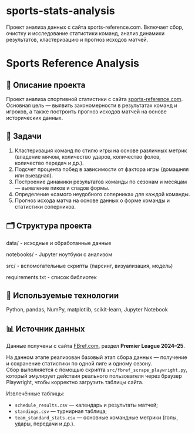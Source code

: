 # sports-stats-analysis
Проект анализа данных с сайта sports-reference.com. Включает сбор, очистку и исследование статистики команд, анализ динамики результатов, кластеризацию и прогноз исходов матчей.

# Sports Reference Analysis

## 📌 Описание проекта
Проект анализа спортивной статистики с сайта [sports-reference.com](https://www.sports-reference.com/).  
Основная цель — выявить закономерности в результатах команд и игроков, а также построить прогноз исходов матчей на основе исторических данных.

## 🎯 Задачи
1. Кластеризация команд по стилю игры на основе различных метрик (владение мячом, количество ударов, количество фолов, количество передач и др.).
2. Подсчет процента побед в зависимости от фактора игры (домашняя или выездная).
3. Построение динамики результатов команды по сезонам и месяцам — выявление пиков и спадов формы.
4. Определение «самого неудобного соперника» для каждой команды.
5. Прогноз исхода матча на основе данных о форме команды и статистики соперников.

## 🗂 Структура проекта
data/            - исходные и обработанные данные

notebooks/       - Jupyter ноутбуки с анализом

src/             - вспомогательные скрипты (парсинг, визуализация, модель)

requirements.txt - список библиотек

## 🧩 Используемые технологии
Python, pandas, NumPy, matplotlib, scikit-learn, Jupyter Notebook

## 📊 Источник данных
Данные получены с сайта [FBref.com](https://fbref.com/en/), раздел **Premier League 2024–25**.

На данном этапе реализован базовый этап сбора данных — получение и сохранение статистики по одной лиге и одному сезону.  
Сбор выполняется с помощью скрипта `src/fbref_scrape_playwright.py`,  
который эмулирует действия реального пользователя через браузер Playwright, чтобы корректно загрузить таблицы сайта.  

Извлечённые таблицы:
- `schedule_results.csv` — календарь и результаты матчей;
- `standings.csv` — турнирная таблица;
- `team_standard_stats.csv` — основные командные метрики (голы, удары, передачи и др.).